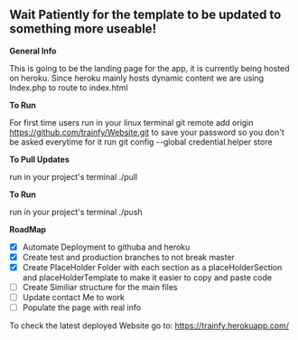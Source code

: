 Wait Patiently for the template to be updated to something more useable!
-----

**General Info**

This is going to be the landing page for the app, it is currently being hosted on heroku. Since heroku mainly hosts dynamic content we are using Index.php to route to index.html


**To Run**

For first time users run in your linux terminal git remote add origin https://github.com/trainfy/Website.git 
to save your password so you don't be asked everytime for it run git config --global credential.helper store

**To Pull Updates**

run in your project's terminal ./pull

**To Run**

run in your project's terminal ./push

**RoadMap**
- [x] Automate Deployment to githuba and heroku
- [x] Create test and production branches to not break master
- [x] Create PlaceHolder Folder with each section as a placeHolderSection and placeHolderTemplate to make it easier to copy and paste code
- [ ] Create Similiar structure for the main files
- [ ] Update contact Me to work
- [ ] Populate the page with real info

To check the latest deployed Website go to:
https://trainfy.herokuapp.com/
